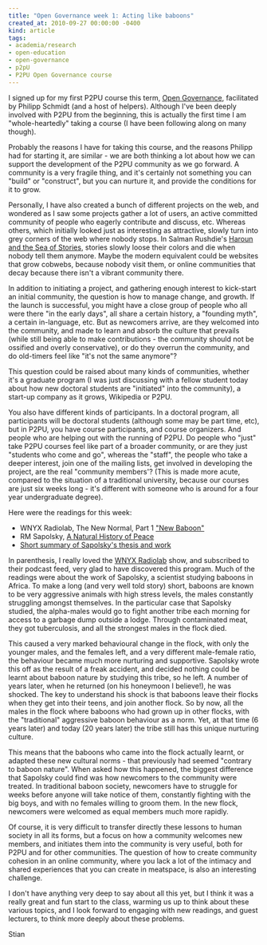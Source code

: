 ```yaml
---
title: "Open Governance week 1: Acting like baboons"
created_at: 2010-09-27 00:00:00 -0400
kind: article
tags:
- academia/research
- open-education
- open-governance
- p2pU
- P2PU Open Governance course
---
```


I signed up for my first P2PU course this term, [Open
Governance](http://www.p2pu.org/general/open-governance), facilitated by
Philipp Schmidt (and a host of helpers). Although I've been deeply
involved with P2PU from the beginning, this is actually the first time I
am "whole-heartedly" taking a course (I have been following along on
many though).

Probably the reasons I have for taking this course, and the reasons
Philipp had for starting it, are similar - we are both thinking a lot
about how we can support the development of the P2PU community as we go
forward. A community is a very fragile thing, and it's certainly not
something you can "build" or "construct", but you can nurture it, and
provide the conditions for it to grow.

Personally, I have also created a bunch of different projects on the
web, and wondered as I saw some projects gather a lot of users, an
active committed community of people who eagerly contribute and discuss,
etc. Whereas others, which initially looked just as interesting as
attractive, slowly turn into grey corners of the web where nobody stops.
In Salman Rushdie's [Haroun and the Sea of
Stories](http://en.wikipedia.org/wiki/Haroun_and_the_Sea_of_Stories),
stories slowly loose their colors and die when nobody tell them anymore.
Maybe the modern equivalent could be websites that grow cobwebs, because
nobody visit them, or online communities that decay because there isn't
a vibrant community there.

In addition to initiating a project, and gathering enough interest to
kick-start an initial community, the question is how to manage change,
and growth. If the launch is successful, you might have a close group of
people who all were there "in the early days", all share a certain
history, a "founding myth", a certain in-language, etc. But as newcomers
arrive, are they welcomed into the community, and made to learn and
absorb the culture that prevails (while still being able to make
contributions - the community should not be ossified and overly
conservative), or do they overrun the community, and do old-timers feel
like "it's not the same anymore"?

This question could be raised about many kinds of communities, whether
it's a graduate program (I was just discussing with a fellow student
today about how new doctoral students are "initiated" into the
community), a start-up company as it grows, Wikipedia or P2PU.

You also have different kinds of participants. In a doctoral program,
all participants will be doctoral students (although some may be part
time, etc), but in P2PU, you have course participants, and course
organizers. And people who are helping out with the running of P2PU. Do
people who "just" take P2PU courses feel like part of a broader
community, or are they just "students who come and go", whereas the
"staff", the people who take a deeper interest, join one of the mailing
lists, get involved in developing the project, are the real "community
members'? (This is made more acute, compared to the situation of a
traditional university, because our courses are just six weeks long -
it's different with someone who is around for a four year undergraduate
degree).

Here were the readings for this week:

-   WNYX Radiolab, The New Normal, Part 1 ["New
  Baboon"](http://www.wnyc.org/shows/radiolab/episodes/2009/10/02)[](http://www.wnyc.org/shows/radiolab/episodes/2009/10/02)
-   RM Sapolsky, [A Natural History of
  Peace](http://opim.wharton.upenn.edu/~sok/papers/s/sapolsky-foreignaffairs-2006.pdf)[](http://opim.wharton.upenn.edu/%7Esok/papers/s/sapolsky-foreignaffairs-2006.pdf)
-   [Short summary of Sapolsky's thesis and
  work](http://www.sharpbrains.com/blog/2008/04/05/peace-among-primates-by-robert-sapolsky/)

In parenthesis, I really loved the [WNYX
Radiolab](http://www.radiolab.org/) show, and subscribed to their
podcast feed, very glad to have discovered this program. Much of the
readings were about the work of Sapolsky, a scientist studying baboons
in Africa. To make a long (and very well told story) short, baboons are
known to be very aggressive animals with high stress levels, the males
constantly struggling amongst themselves. In the particular case that
Sapolsky studied, the alpha-males would go to fight another tribe each
morning for access to a garbage dump outside a lodge. Through
contaminated meat, they got tuberculosis, and all the strongest males in
the flock died.

This caused a very marked behavioural change in the flock, with only the
younger males, and the females left, and a very different male-female
ratio, the behaviour became much more nurturing and supportive. Sapolsky
wrote this off as the result of a freak accident, and decided nothing
could be learnt about baboon nature by studying this tribe, so he left.
A number of years later, when he returned (on his honeymoon I believe!),
he was shocked. The key to understand his shock is that baboons leave
their flocks when they get into their teens, and join another flock. So
by now, all the males in the flock where baboons who had grown up in
other flocks, with the "traditional" aggressive baboon behaviour as a
norm. Yet, at that time (6 years later) and today (20 years later) the
tribe still has this unique nurturing culture.

This means that the baboons who came into the flock actually learnt, or
adapted these new cultural norms - that previously had seemed "contrary
to baboon nature". When asked how this happened, the biggest difference
that Sapolsky could find was how newcomers to the community were
treated. In traditional baboon society, newcomers have to struggle for
weeks before anyone will take notice of them, constantly fighting with
the big boys, and with no females willing to groom them. In the new
flock, newcomers were welcomed as equal members much more rapidly.

Of course, it is very difficult to transfer directly these lessons to
human society in all its forms, but a focus on how a community welcomes
new members, and initiates them into the community is very useful, both
for P2PU and for other communities. The question of how to create
community cohesion in an online community, where you lack a lot of the
intimacy and shared experiences that you can create in meatspace, is
also an interesting challenge.

I don't have anything very deep to say about all this yet, but I think
it was a really great and fun start to the class, warming us up to think
about these various topics, and I look forward to engaging with new
readings, and guest lecturers, to think more deeply about these
problems.

Stian

